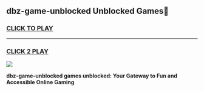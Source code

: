 
## dbz-game-unblocked Unblocked Games👋
<h3>
<a href="https://news.freeplayer.one?title=dbz-game-unblocked&ref=16F">CLICK TO PLAY</a></h3>
<hr>

<h3>
<a href="https://news.freeplayer.one?title=dbz-game-unblocked&ref=16F">CLICK 2 PLAY</a>
  
</h3>

<a href="https://news.freeplayer.one?title=dbz-game-unblocked&ref=16F/"><img src="https://clearcache.store/games.png"></a>


**dbz-game-unblocked games unblocked: Your Gateway to Fun and Accessible Online Gaming**
